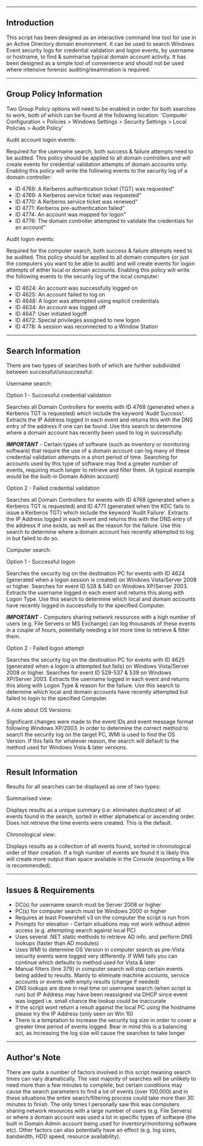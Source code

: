 ------------
Introduction
------------

This script has been designed as an interactive command line tool for use in an Active Directory domain environment. It can be used to search 
Windows Event security logs for credential validation and logon events, by username or hostname, to find & summarise typical domain account activity.
It has been designed as a simple tool of convenience and should not be used where intensive forensic auditing/examination is required.

------------------------
Group Policy Information
------------------------

Two Group Policy options will need to be enabled in order for both searches to work, both of which can be found at the following location:
'Computer Configuration > Policies > Windows Settings > Security Settings > Local Policies > Audit Policy'

Audit account logon events:

Required for the username search, both success & failure attempts need to be audited. This policy should be applied to all domain controllers and will
create events for credential validation attempts of domain accounts only.
Enabling this policy will write the following events to the security log of a domain controller:
- ID 4768: A Kerberos authentication ticket (TGT) was requested"
- ID 4769: A Kerberos service ticket was requested"
- ID 4770: A Kerberos service ticket was renewed"
- ID 4771: Kerberos pre-authentication failed"
- ID 4774: An account was mapped for logon"
- ID 4776: The domain controller attempted to validate the credentials for an account"

Audit logon events:

Required for the computer search, both success & failure attempts need to be audited. This policy should be applied to all domain computers (or just the
computers you want to be able to audit) and will create events for logon attempts of either local or domain accounts. 
Enabling this policy will write the following events to the security log of the local computer:
- ID 4624: An account was successfully logged on
- ID 4625: An account failed to log on
- ID 4648: A logon was attempted using explicit credentials
- ID 4634: An account was logged off
- ID 4647: User initiated logoff
- ID 4672: Special privileges assigned to new logon
- ID 4778: A session was reconnected to a Window Station

------------------
Search Information
------------------

There are two types of searches both of which are further subdivided between successful/unsuccessful:

Username search:

Option 1 - Successful credential validation

Searches all Domain Controllers for events with ID 4768 (generated when a Kerberos TGT is requested) which include the keyword 'Audit Success'.
Extracts the IP Address logged in each event and returns this with the DNS entry of the address if one can be found. Use this search to determine 
where a domain account has recently been used to log in successfully.

***IMPORTANT*** - Certain types of software (such as inventory or monitoring software) that require the use of a domain account can log many of these
credential validation attempts in a short period of time. Searching for accounts used by this type of software may find a greater number of events, 
requiring much longer to retrieve and filter them. (A typical example would be the built-in Domain Admin account)

Option 2 - Failed credential validation

Searches all Domain Controllers for events with ID 4768 (generated when a Kerberos TGT is requested) and ID 4771 (generated when the KDC fails to
issue a Kerberos TGT) which include the keyword 'Audit Failure'. Extracts the IP Address logged in each event and returns this with the DNS entry of
the address if one exists, as well as the reason for the failure. Use this search to determine where a domain account has recently attempted to log
in but failed to do so.

Computer search:

Option 1 - Successful logon

Searches the security log on the destination PC for events with ID 4624 (generated when a logon session is created) on Windows Vista/Server 2008 
or higher. Searches for event ID 528 & 540 on Windows XP/Server 2003. Extracts the username logged in each event and returns this along with Logon Type. 
Use this search to determine which local and domain accounts have recently logged in successfully to the specified Computer.

***IMPORTANT*** - Computers sharing network resources with a high number of users (e.g. File Servers or MS Exchange) can log thousands of these 
events in a couple of hours, potentially needing a lot more time to retrieve & filter them.

Option 2 - Failed logon attempt

Searches the security log on the destination PC for events with ID 4625 (generated when a logon is attempted but fails) on Windows Vista/Server 2008 
or higher. Searches for event ID 529-537 & 539 on Windows XP/Server 2003. Extracts the username logged in each event and returns this along with Logon Type 
& reason for the failure. Use this search to determine which local and domain accounts have recently attempted but failed to login to the specified Computer.

A note about OS Versions:

Significant changes were made to the event IDs and event message format following Windows XP/2003. 
In order to determine the correct method to search the security log on the target PC, WMI is used to find the OS Version. 
If this fails for whatever reason, the search will default to the method used for Windows Vista & later versions.

------------------
Result Information
------------------

Results for all searches can be displayed as one of two types:

Summarised view:

Displays results as a unique summary (i.e. eliminates duplicates) of all events found in the search, sorted in either alphabetical or ascending order. 
Does not retrieve the time events were created. This is the default.

Chronological view:

Displays results as a collection of all events found, sorted in chronological order of their creation. If a high number of events are found it is 
likely this will create more output than space available in the Console (exporting a file is recommended).

---------------------
Issues & Requirements
---------------------

- DC(s) for username search must be Server 2008 or higher
- PC(s) for computer search must be Windows 2000 or higher
- Requires at least Powershell v3 on the computer the script is run from
- Prompts for elevation - Certain situations may not work without admin access (e.g. attempting search against local PC)
- Uses several .NET static methods to retrieve AD info. and perform DNS lookups (faster than AD modules)
- Uses WMI to determine OS Version in computer search as pre-Vista security events were logged very differently. If WMI fails you can continue which defaults to method used for Vista & later
- Manual filters (line 379) in computer search will stop certain events being added to results. Mainly to eliminate machine accounts, service accounts or events with empty results (change if needed)
- DNS lookups are done in real time on username search (when script is run) but IP Address may have been reassigned via DHCP since event was logged i.e. small chance the lookup could be inaccurate
- If the script wont return a result against the local PC using the hostname please try the IP Address (only seen on Win 10)
- There is a temptation to increase the security log size in order to cover a greater time period of events logged. Bear in mind this is a balancing act, as increasing the log size will cause the searches to take longer

-------------
Author's Note
-------------

There are quite a number of factors involved in this script meaning search times can vary dramatically. The vast majority of searches will be unlikely to need 
more than a few minutes to complete, but certain conditions may cause the search parameters to find a lot of events (over 100,000) and in these situations 
the entire search/filtering process could take more than 30 minutes to finish. The only times I personally saw this was computers sharing network resources 
with a large number of users (e.g. File Servers) or where a domain account was used a lot in specific types of software (the built in Domain Admin account 
being used for inventory/monitoring software etc). Other factors can also potentially have an effect (e.g. log sizes, bandwidth, HDD speed, resource availability).
